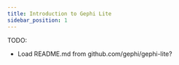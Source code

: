 ```yaml
---
title: Introduction to Gephi Lite
sidebar_position: 1
---
```


TODO:
- Load README.md from github.com/gephi/gephi-lite?